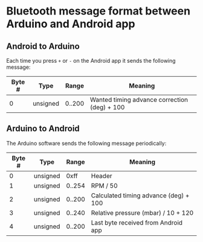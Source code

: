 # Bluetooth message format between Arduino and Android app

## Android to Arduino

Each time you press `+` or `-` on the Android app it sends the following message:

| Byte # | Type     | Range  | Meaning                                      |
| ------ | -------- | ------ | -------------------------------------------- |
| 0      | unsigned | 0..200 | Wanted timing advance correction (deg) + 100 |

## Arduino to Android

The Arduino software sends the following message periodically:

| Byte # | Type     | Range  | Meaning                               |
| ------ | -------- | ------ | ------------------------------------- |
| 0      | unsigned | 0xff   | Header                                |
| 1      | unsigned | 0..254 | RPM / 50                              |
| 2      | unsigned | 0..200 | Calculated timing advance (deg) + 100 |
| 3      | unsigned | 0..240 | Relative pressure (mbar) / 10 + 120   |
| 4      | unsigned | 0..200 | Last byte received from Android app   |
